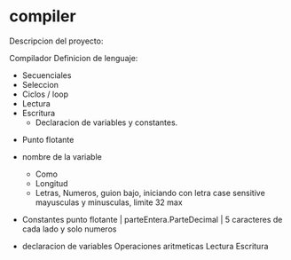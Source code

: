 # compiler

Descripcion del proyecto: 

Compilador
Definicion de lenguaje: 

- Secuenciales
- Seleccion
- Ciclos / loop
- Lectura
- Escritura 
    - Declaracion de variables y constantes. 

+ Punto flotante 
+ nombre de la variable
    - Como 
    - Longitud 
    * Letras, Numeros, guion bajo, iniciando con letra case sensitive mayusculas y minusculas, limite 32 max

+ Constantes punto flotante | parteEntera.ParteDecimal | 5 caracteres de cada lado y solo numeros
+ declaracion de variables 
Operaciones aritmeticas 
Lectura 
Escritura